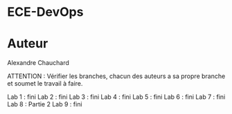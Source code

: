 # ECE-DevOps

# Auteur 

Alexandre Chauchard

ATTENTION : Vérifier les branches, chacun des auteurs a sa propre branche et soumet le travail à faire.

Lab 1 : fini
Lab 2 : fini
Lab 3 : fini
Lab 4 : fini
Lab 5 : fini
Lab 6 : fini
Lab 7 : fini
Lab 8 : Partie 2 
Lab 9 : fini